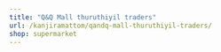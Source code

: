```yaml
---
title: "Q&Q Mall thuruthiyil traders"
url: /kanjiramattom/qandq-mall-thuruthiyil-traders/
shop: supermarket
---
```

